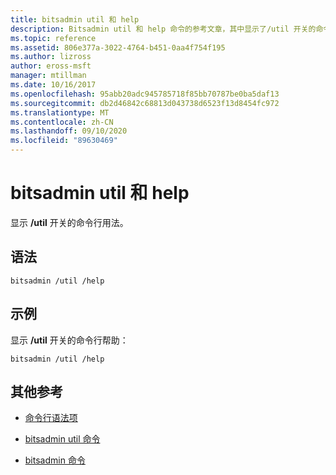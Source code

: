 ```yaml
---
title: bitsadmin util 和 help
description: Bitsadmin util 和 help 命令的参考文章，其中显示了/util 开关的命令行用法。
ms.topic: reference
ms.assetid: 806e377a-3022-4764-b451-0aa4f754f195
ms.author: lizross
author: eross-msft
manager: mtillman
ms.date: 10/16/2017
ms.openlocfilehash: 95abb20adc945785718f85bb70787be0ba5daf13
ms.sourcegitcommit: db2d46842c68813d043738d6523f13d8454fc972
ms.translationtype: MT
ms.contentlocale: zh-CN
ms.lasthandoff: 09/10/2020
ms.locfileid: "89630469"
---
```

# <a name="bitsadmin-util-and-help"></a>bitsadmin util 和 help

显示 **/util** 开关的命令行用法。

## <a name="syntax"></a>语法

```
bitsadmin /util /help
```

## <a name="examples"></a>示例

显示 **/util** 开关的命令行帮助：

```
bitsadmin /util /help
```

## <a name="additional-references"></a>其他参考

- [命令行语法项](command-line-syntax-key.md)

- [bitsadmin util 命令](bitsadmin-util.md)

- [bitsadmin 命令](bitsadmin.md)
